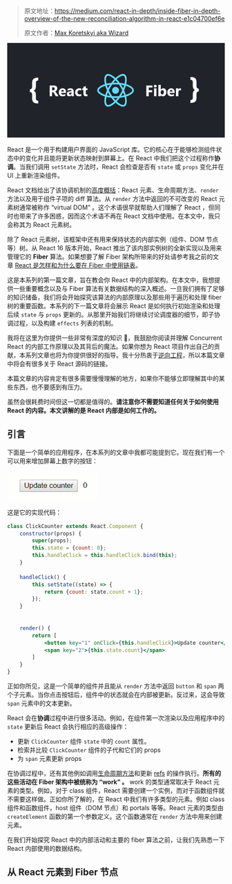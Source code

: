 > 原文地址：https://medium.com/react-in-depth/inside-fiber-in-depth-overview-of-the-new-reconciliation-algorithm-in-react-e1c04700ef6e
>
> 原文作者：[Max Koretskyi aka Wizard](https://github.com/maximusk)

![fiber](./assets/fiber.png)

React 是一个用于构建用户界面的 JavaScript 库。它的核心在于能够检测组件状态中的变化并且能将更新状态映射到屏幕上。在 React 中我们把这个过程称作**协调**。当我们调用 `setState` 方法时，React 会检查是否有 `state` 或 `props` 变化并在 UI 上重新渲染组件。

React 文档给出了该协调机制的[高度概括](https://reactjs.org/docs/reconciliation.html)：React 元素、生命周期方法、`render` 方法以及用于组件子项的 diff 算法。从 `render` 方法中返回的不可改变的 React 元素树通常被称作 “virtual DOM” 。这个术语很早就帮助人们理解了 React ，但同时也带来了许多困惑，因而这个术语不再在 React 文档中使用。在本文中，我只会称其为 React 元素树。

除了 React 元素树，该框架中还有用来保持状态的内部实例（组件、DOM 节点等）树。从 React 16 版本开始，React 推出了该内部实例树的全新实现以及用来管理它的 **Fiber** 算法。如果想要了解 Fiber 架构所带来的好处请参考我之前的文章 [React 是怎样和为什么要在 Fiber 中使用链表](https://medium.com/react-in-depth/the-how-and-why-on-reacts-usage-of-linked-list-in-fiber-67f1014d0eb7)。

这是本系列的第一篇文章，旨在教会你 React 中的内部架构。在本文中，我想提供一些重要概念以及与 Fiber 算法有关数据结构的深入概述。一旦我们拥有了足够的知识储备，我们将会开始探究该算法的内部原理以及那些用于遍历和处理 fiber 树的重要函数。本系列的下一篇文章将会展示 React 是如何执行初始渲染和处理后续 `state` 与 `props` 更新的。从那里开始我们将继续讨论调度器的细节，即子协调过程，以及构建 `effects` 列表的机制。

我将在这里为你提供一些非常有深度的知识 🧙‍，我鼓励你阅读并理解 Concurrent React 的内部工作原理以及其背后的魔法。如果你想为 React 项目作出自己的贡献，本系列文章也将为你提供很好的指导。我十分热衷于[逆向工程](https://blog.angularindepth.com/level-up-your-reverse-engineering-skills-8f910ae10630)，所以本篇文章中将会有很多关于 React 源码的链接。

本篇文章的内容肯定有很多需要慢慢理解的地方，如果你不能够立即理解其中的某些东西，也不要感到有压力。

虽然会很耗费时间但这一切都是值得的。**请注意你不需要知道任何关于如何使用 React 的内容。本文讲解的是 React 内部是如何工作的。**

## 引言

下面是一个简单的应用程序，在本系列的文章中我都可能提到它。现在我们有一个可以用来增加屏幕上数字的按钮：

![counter](./assets/counter.gif)

这是它的实现代码：

```jsx
class ClickCounter extends React.Component {
    constructor(props) {
        super(props);
        this.state = {count: 0};
        this.handleClick = this.handleClick.bind(this);
    }

    handleClick() {
        this.setState((state) => {
            return {count: state.count + 1};
        });
    }


    render() {
        return [
            <button key="1" onClick={this.handleClick}>Update counter</button>,
            <span key="2">{this.state.count}</span>
        ]
    }
}
```

正如你所见，这是一个简单的组件并且能从 `render` 方法中返回 `button` 和 `span` 两个子元素。当你点击按钮后，组件中的状态就会在内部被更新。反过来，这会导致 `span` 元素中的文本更新。

React 会在**协调**过程中进行很多活动。例如，在组件第一次渲染以及应用程序中的 `state` 更新后 React 会执行相应的高级操作：

* 更新 `ClickCounter` 组件 `state` 中的 `count` 属性。
* 检索并比较 `ClickCounter` 组件的子代和它们的 props
* 为 `span` 元素更新 props

在协调过程中，还有其他例如调用[生命周期方法](https://reactjs.org/docs/react-component.html#updating)和更新 [refs](https://reactjs.org/docs/refs-and-the-dom.html) 的操作执行。**所有的这些活动在 Fiber 架构中被统称为 “work” 。** work 的类型通常取决于 React 元素的类型。例如，对于 class 组件，React 需要创建一个实例，而对于函数组件就不需要这样做。正如你所了解的，在 React 中我们有许多类型的元素。例如 class 组件和函数组件，host 组件（DOM 节点）和 portals 等等。React 元素的类型由 `createElement` 函数的第一个参数定义。这个函数通常在 `render` 方法中用来创建元素。

在我们开始探究 React 中的内部活动和主要的 fiber 算法之前，让我们先熟悉一下 React 内部使用的数据结构。

## 从 React 元素到 Fiber 节点

